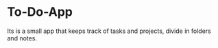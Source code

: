 # To-Do-App
Its is a small app that keeps track of tasks and projects, divide in folders and notes.
